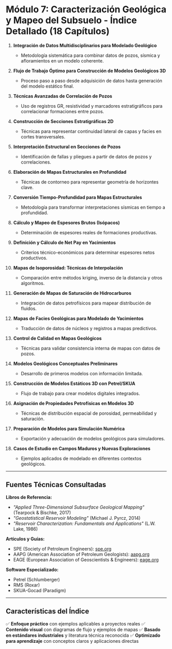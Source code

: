 # **Módulo 7: Caracterización Geológica y Mapeo del Subsuelo - Índice Detallado (18 Capítulos)**

1. **Integración de Datos Multidisciplinarios para Modelado Geológico**
   - Metodología sistemática para combinar datos de pozos, sísmica y afloramientos en un modelo coherente.

2. **Flujo de Trabajo Óptimo para Construcción de Modelos Geológicos 3D**
   - Proceso paso a paso desde adquisición de datos hasta generación del modelo estático final.

3. **Técnicas Avanzadas de Correlación de Pozos**
   - Uso de registros GR, resistividad y marcadores estratigráficos para correlacionar formaciones entre pozos.

4. **Construcción de Secciones Estratigráficas 2D**
   - Técnicas para representar continuidad lateral de capas y facies en cortes transversales.

5. **Interpretación Estructural en Secciones de Pozos**
   - Identificación de fallas y pliegues a partir de datos de pozos y correlaciones.

6. **Elaboración de Mapas Estructurales en Profundidad**
   - Técnicas de contorneo para representar geometría de horizontes clave.

7. **Conversión Tiempo-Profundidad para Mapas Estructurales**
   - Metodología para transformar interpretaciones sísmicas en tiempo a profundidad.

8. **Cálculo y Mapeo de Espesores Brutos (Isópacos)**
   - Determinación de espesores reales de formaciones productivas.

9. **Definición y Cálculo de Net Pay en Yacimientos**
   - Criterios técnico-económicos para determinar espesores netos productivos.

10. **Mapas de Isoporosidad: Técnicas de Interpolación**
    - Comparación entre métodos kriging, inverso de la distancia y otros algoritmos.

11. **Generación de Mapas de Saturación de Hidrocarburos**
    - Integración de datos petrofísicos para mapear distribución de fluidos.

12. **Mapas de Facies Geológicas para Modelado de Yacimientos**
    - Traducción de datos de núcleos y registros a mapas predictivos.

13. **Control de Calidad en Mapas Geológicos**
    - Técnicas para validar consistencia interna de mapas con datos de pozos.

14. **Modelos Geológicos Conceptuales Preliminares**
    - Desarrollo de primeros modelos con información limitada.

15. **Construcción de Modelos Estáticos 3D con Petrel/SKUA**
    - Flujo de trabajo para crear modelos digitales integrados.

16. **Asignación de Propiedades Petrofísicas en Modelos 3D**
    - Técnicas de distribución espacial de porosidad, permeabilidad y saturación.

17. **Preparación de Modelos para Simulación Numérica**
    - Exportación y adecuación de modelos geológicos para simuladores.

18. **Casos de Estudio en Campos Maduros y Nuevas Exploraciones**
    - Ejemplos aplicados de modelado en diferentes contextos geológicos.

---

## **Fuentes Técnicas Consultadas**

**Libros de Referencia:**

- *"Applied Three-Dimensional Subsurface Geological Mapping"* (Tearpock & Bischke, 2017)
- *"Geostatistical Reservoir Modeling"* (Michael J. Pyrcz, 2014)
- *"Reservoir Characterization: Fundamentals and Applications"* (L.W. Lake, 1986)

**Artículos y Guías:**

- SPE (Society of Petroleum Engineers): [spe.org](https://www.spe.org)
- AAPG (American Association of Petroleum Geologists): [aapg.org](https://www.aapg.org)
- EAGE (European Association of Geoscientists & Engineers): [eage.org](https://www.eage.org)

**Software Especializado:**

- Petrel (Schlumberger)
- RMS (Roxar)
- SKUA-Gocad (Paradigm)

---

## **Características del Índice**

✅ **Enfoque práctico** con ejemplos aplicables a proyectos reales
✅ **Contenido visual** con diagramas de flujo y ejemplos de mapas
✅ **Basado en estándares industriales** y literatura técnica reconocida
✅ **Optimizado para aprendizaje** con conceptos claros y aplicaciones directas

